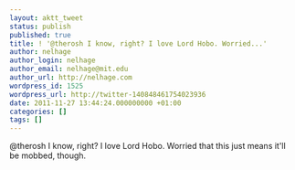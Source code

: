```yaml
---
layout: aktt_tweet
status: publish
published: true
title: ! '@therosh I know, right? I love Lord Hobo. Worried...'
author: nelhage
author_login: nelhage
author_email: nelhage@mit.edu
author_url: http://nelhage.com
wordpress_id: 1525
wordpress_url: http://twitter-140848461754023936
date: 2011-11-27 13:44:24.000000000 +01:00
categories: []
tags: []
---
```

@therosh I know, right? I love Lord Hobo. Worried that this just means it'll be mobbed, though.
